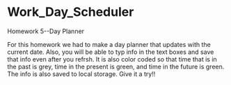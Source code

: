 # Work_Day_Scheduler

Homework 5--Day Planner

For this homework we had to make a day planner that updates with the current date. Also, you will be able to typ info in the text boxes and save that info even after you refrsh. It is also color coded so that time that is in the past is grey, time in the present is green, and time in the future is green. The info is also saved to local storage. Give it a try!!